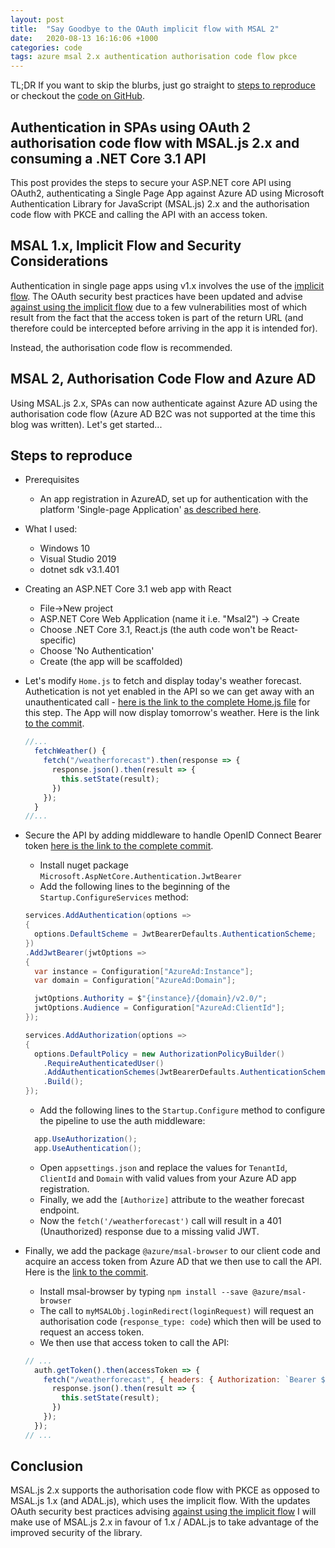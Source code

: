 ```yaml
---
layout: post
title:  "Say Goodbye to the OAuth implicit flow with MSAL 2"
date:   2020-08-13 16:16:06 +1000
categories: code
tags: azure msal 2.x authentication authorisation code flow pkce
---
```

TL;DR If you want to skip the blurbs, just go straight to [steps to reproduce](#steps-to-reproduce) or checkout the [code on GitHub](https://github.com/bnek/react-native-and-iot).

## Authentication in SPAs using OAuth 2 authorisation code flow with MSAL.js 2.x and consuming a .NET Core 3.1 API

This post provides the steps to secure your ASP.NET core API using OAuth2, authenticating a Single Page App against Azure AD using Microsoft Authentication Library for JavaScript (MSAL.js) 2.x and the authorisation code flow with PKCE and calling the API with an access token.

## MSAL 1.x, Implicit Flow and Security Considerations

Authentication in single page apps using v1.x involves the use of the [implicit flow](https://tools.ietf.org/html/rfc6749#section-1.3.2). The OAuth security best practices have been updated and advise [against using the implicit flow](https://tools.ietf.org/html/draft-ietf-oauth-security-topics-15#section-2.1.2) due to a few vulnerabilities most of which result from the fact that the access token is part of the return URL (and therefore could be intercepted before arriving in the app it is intended for).

Instead, the authorisation code flow is recommended.


## MSAL 2, Authorisation Code Flow and Azure AD
Using MSAL.js 2.x, SPAs can now authenticate against Azure AD using the authorisation code flow (Azure AD B2C was not supported at the time this blog was written). Let's get started...

## Steps to reproduce
* Prerequisites
  * An app registration in AzureAD, set up for authentication with the platform 'Single-page Application' [as described here](https://docs.microsoft.com/en-gb/azure/active-directory/develop/scenario-spa-app-registration).
* What I used:
  * Windows 10 
  * Visual Studio 2019
  * dotnet sdk v3.1.401
* Creating an ASP.NET Core 3.1 web app with React
  * File->New project
  * ASP.NET Core Web Application (name it i.e. "Msal2") -> Create
  * Choose .NET Core 3.1, React.js (the auth code won't be React-specific)
  * Choose 'No Authentication'
  * Create (the app will be scaffolded)
* Let's modify `Home.js` to fetch and display today's weather forecast. Authetication is not yet enabled in the API so we can get away with an unauthenticated call - [here is the link to the complete Home.js file](https://github.com/bnek/examples/blob/7492989c0241789285e9d041ab3e37c0a8e8116f/web/msal-2-auth-code-flow-spa-aspnet-core-31/Msal2/ClientApp/src/components/Home.js) for this step. The App will now display tomorrow's weather. Here is the link [to the commit](https://github.com/bnek/examples/commit/7eab6bcc62f5da318b213b096a0e23a50d5f8857).
  ```jsx
  //...
    fetchWeather() {
      fetch("/weatherforecast").then(response => {
        response.json().then(result => {
          this.setState(result);
        })
      });
    }
  //...
  ```
* Secure the API by adding middleware to handle OpenID Connect Bearer token [here is the link to the complete commit](https://github.com/bnek/examples/commit/4697006fd1e32e909df98e9ef2a5a995bb7effba).
  * Install nuget package `Microsoft.AspNetCore.Authentication.JwtBearer`
  * Add the following lines to the beginning of the `Startup.ConfigureServices` method:
  
  ```c#
  services.AddAuthentication(options =>
  {
    options.DefaultScheme = JwtBearerDefaults.AuthenticationScheme;
  })
  .AddJwtBearer(jwtOptions =>
  {
    var instance = Configuration["AzureAd:Instance"];
    var domain = Configuration["AzureAd:Domain"];

    jwtOptions.Authority = $"{instance}/{domain}/v2.0/";
    jwtOptions.Audience = Configuration["AzureAd:ClientId"];
  });

  services.AddAuthorization(options =>
  {
    options.DefaultPolicy = new AuthorizationPolicyBuilder()
      .RequireAuthenticatedUser()
      .AddAuthenticationSchemes(JwtBearerDefaults.AuthenticationScheme)
      .Build();
  });
  ```
  * Add the following lines to the `Startup.Configure` method to configure the pipeline to use the auth middleware:
  ```c#
    app.UseAuthorization();
    app.UseAuthentication();
  ```
  * Open `appsettings.json` and replace the values for `TenantId`, `ClientId` and `Domain` with valid values from your Azure AD app registration.
  * Finally, we add the `[Authorize]` attribute to the weather forecast endpoint.
  * Now the `fetch('/weatherforecast')` call will result in a 401 (Unauthorized) response due to a missing valid JWT.
* Finally, we add the package `@azure/msal-browser` to our client code and acquire an access token from Azure AD that we then use to call the API. Here is the [link to the commit](https://github.com/bnek/examples/commit/7492989c0241789285e9d041ab3e37c0a8e8116f).
  * Install msal-browser by typing `npm install --save @azure/msal-browser`
  * The call to `myMSALObj.loginRedirect(loginRequest)` will request an authorisation code (`response_type: code`) which then will be used to request an access token.
  * We then use that access token to call the API:
  ```js
  // ...
    auth.getToken().then(accessToken => {
      fetch("/weatherforecast", { headers: { Authorization: `Bearer ${accessToken}` } }).then(response => {
        response.json().then(result => {
          this.setState(result);
        })
      });
    });
  // ...
  ```
 
## Conclusion
MSAL.js 2.x supports the authorisation code flow with PKCE as opposed to MSAL.js 1.x (and ADAL.js), which uses the implicit flow. With the updates OAuth security best practices advising [against using the implicit flow](https://tools.ietf.org/html/draft-ietf-oauth-security-topics-15#section-2.1.2) I will make use of MSAL.js 2.x in favour of 1.x / ADAL.js to take advantage of the improved security of the library.